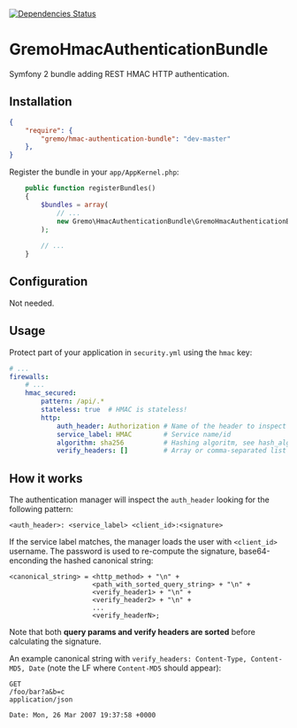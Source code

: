[![Dependencies Status](https://depending.in/gremo/GremoHmacAuthenticationBundle.png)](http://depending.in/gremo/GremoHmacAuthenticationBundle)

# GremoHmacAuthenticationBundle
Symfony 2 bundle adding REST HMAC HTTP authentication.

## Installation

```json
{
    "require": {
        "gremo/hmac-authentication-bundle": "dev-master"
    },
}
```

Register the bundle in your `app/AppKernel.php`:

```php
    public function registerBundles()
    {
        $bundles = array(
            // ...
            new Gremo\HmacAuthenticationBundle\GremoHmacAuthenticationBundle(),
        );
        
        // ...
    }
```

## Configuration
Not needed.

## Usage
Protect part of your application in `security.yml` using the `hmac` key:

```yml
# ...
firewalls:
    # ...
    hmac_secured:
        pattern: /api/.*
        stateless: true  # HMAC is stateless!
        http:
            auth_header: Authorization # Name of the header to inspect
            service_label: HMAC        # Service name/id
            algorithm: sha256          # Hashing algoritm, see hash_algos()
            verify_headers: []         # Array or comma-separated list of headers
```

## How it works
The authentication manager will inspect the `auth_header` looking for the following pattern:

```
<auth_header>: <service_label> <client_id>:<signature>
```

If the service label matches, the manager loads the user with `<client_id>` username. The password is used to re-compute the signature, base64-enconding the hashed canonical string: 

```
<canonical_string> = <http_method> + "\n" +
                     <path_with_sorted_query_string> + "\n" +
                     <verify_header1> + "\n" +
                     <verify_header2> + "\n" +
                     ...
                     <verify_headerN>;
```

Note that both **query params and verify headers are sorted** before calculating the signature.

An example canonical string with `verify_headers: Content-Type, Content-MD5, Date` (note the LF where `Content-MD5` should appear):

```
GET
/foo/bar?a&b=c
application/json

Date: Mon, 26 Mar 2007 19:37:58 +0000
```
